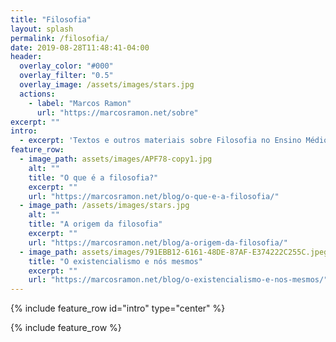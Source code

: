 ```yaml
---
title: "Filosofia"
layout: splash
permalink: /filosofia/
date: 2019-08-28T11:48:41-04:00
header:
  overlay_color: "#000"
  overlay_filter: "0.5"
  overlay_image: /assets/images/stars.jpg
  actions:
    - label: "Marcos Ramon"
      url: "https://marcosramon.net/sobre"
excerpt: ""
intro: 
  - excerpt: 'Textos e outros materiais sobre Filosofia no Ensino Médio, produzidos por mim para as turmas do Ensino Médio do IFB/Campus Brasília.'
feature_row:
  - image_path: assets/images/APF78-copy1.jpg
    alt: ""
    title: "O que é a filosofia?"
    excerpt: ""
    url: "https://marcosramon.net/blog/o-que-e-a-filosofia/"
  - image_path: /assets/images/stars.jpg
    alt: ""
    title: "A origem da filosofia"
    excerpt: ""
    url: "https://marcosramon.net/blog/a-origem-da-filosofia/"
  - image_path: assets/images/791EBB12-6161-48DE-87AF-E374222C255C.jpeg
    title: "O existencialismo e nós mesmos"
    excerpt: ""
    url: "https://marcosramon.net/blog/o-existencialismo-e-nos-mesmos/"
---
```


{% include feature_row id="intro" type="center" %}

{% include feature_row %}
